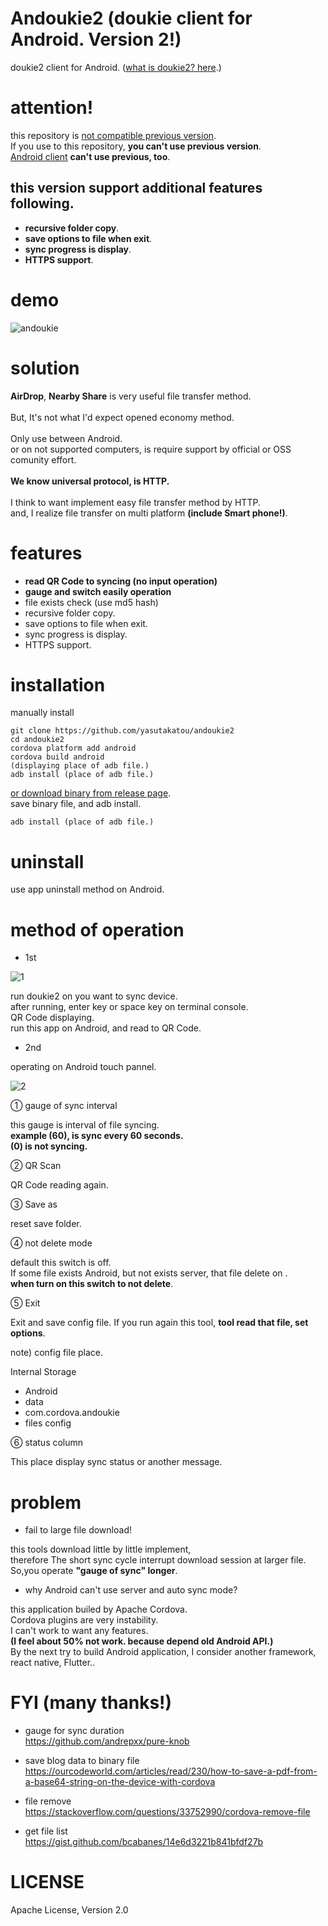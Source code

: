 # Andoukie2 (doukie client for Android. Version 2!)

doukie2 client for Android. ([what is doukie2? here](https://github.com/yasutakatou/doukie2).)

# attention!

this repository is [not compatible previous version](https://github.com/yasutakatou/doukie).<br>
If you use to this repository, **you can't use previous version**.<br>
[Android client](https://github.com/yasutakatou/andoukie) **can't use previous, too**.<br>

## this version support additional features following.

- **recursive folder copy**.
- **save options to file when exit**.
- **sync progress is display**.
- **HTTPS support**.

# demo

![andoukie](https://github.com/yasutakatou/andoukie/blob/pic/andoukie.gif)

# solution

**AirDrop**, **Nearby Share** is very useful file transfer method.<br>
<br>
But, It's not what I'd expect opened economy method.<br>
<br>
Only use between Android. <br>
or on not supported computers, is require support by official or OSS comunity effort.<br>
<br>
**We know universal protocol, is HTTP.**<br>
<br>
I think to want implement easy file transfer method by HTTP.<br>
and, I realize file transfer on multi platform **(include Smart phone!)**.

# features

 - **read QR Code to syncing (no input operation)**
 - **gauge and switch easily operation**
 - file exists check (use md5 hash)
 - recursive folder copy.
 - save options to file when exit.
 - sync progress is display.
 - HTTPS support.

# installation

manually install

```
git clone https://github.com/yasutakatou/andoukie2
cd andoukie2
cordova platform add android
cordova build android
(displaying place of adb file.)
adb install (place of adb file.)
```

[or download binary from release page](https://github.com/yasutakatou/andoukie2/releases).<br>
save binary file, and adb install.

```
adb install (place of adb file.)
```

# uninstall

use app uninstall method on Android.

# method of operation

 - 1st

![1](https://github.com/yasutakatou/andoukie/blob/pic/1.png)

run doukie2 on you want to sync device.<br>
after running, enter key or space key on terminal console.<br>
QR Code displaying.<br>
run this app on Android, and read to QR Code.<br>

 - 2nd

operating on Android touch pannel.<br>

![2](https://github.com/yasutakatou/andoukie2/blob/pic/screen.png)

① gauge of sync interval

this gauge is interval of file syncing.<br>
**example (60), is sync every 60 seconds.**<br>
**(0) is not syncing.**<br>

② QR Scan

QR Code reading again.

③ Save as

reset save folder.

④ not delete mode

default this switch is off.<br>
If some file exists Android, but not exists server, that file delete on .<br>
**when turn on this switch to not delete**.<br>

⑤ Exit

Exit and save config file.
If you run again this tool, **tool read that file, set options**.

note) config file place. 

Internal Storage
- Android
- data
- com.cordova.andoukie
- files
  config

⑥ status column

This place display sync status or another message.<br>

# problem

- fail to large file download!

this tools  download little by little implement, <br>
therefore The short sync cycle interrupt download session at larger file.<br>
So,you operate **"gauge of sync" longer**.<br>

- why Android can't use server and auto sync mode?<br>

this application builed by Apache Cordova.<br>
Cordova plugins are very instability.<br>
I can't work to want any features.<br>
**(I feel about 50% not work. because depend old Android API.)**<br>
By the next try to build Android application, I consider another framework, react native, Flutter..<br>

# FYI (many thanks!)

 - gauge for sync duration<br>
https://github.com/andrepxx/pure-knob

 - save blog data to binary file<br>
https://ourcodeworld.com/articles/read/230/how-to-save-a-pdf-from-a-base64-string-on-the-device-with-cordova

 - file remove<br>
https://stackoverflow.com/questions/33752990/cordova-remove-file

 - get file list<br>
https://gist.github.com/bcabanes/14e6d3221b841bfdf27b

# LICENSE

Apache License, Version 2.0

